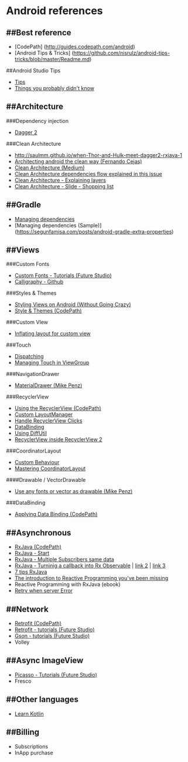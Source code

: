 Android references
===========

##Best reference
------------  
- [CodePath] (http://guides.codepath.com/android)  
- [Android Tips & Tricks] (https://github.com/nisrulz/android-tips-tricks/blob/master/Readme.md)

##Android Studio Tips
- [Tips](https://medium.com/@mmbialas/50-android-studio-tips-tricks-resources-you-should-be-familiar-with-as-an-android-developer-af86e7cf56d2#.httdslt0c)
- [Things you probably didn't know](https://medium.com/google-developers/about-10-things-you-probably-didn-t-know-you-could-do-in-android-studio-de231071b375#.upk890rqh)

##Architecture
------------
###Dependency injection
- [Dagger 2](http://fernandocejas.com/2015/04/11/tasting-dagger-2-on-android/)

###Clean Architecture
- http://saulmm.github.io/when-Thor-and-Hulk-meet-dagger2-rxjava-1
- [Architecting android the clean way (Fernando Cejas)](http://fernandocejas.com/2014/09/03/architecting-android-the-clean-way/)
- [Clean Architecture (Medium)](https://medium.com/@dmilicic/a-detailed-guide-on-developing-android-apps-using-the-clean-architecture-pattern-d38d71e94029#.m625kfdzr)
- [Clean Architecture dependencies flow explained in this issue](https://github.com/android10/Android-CleanArchitecture/issues/136)
- [Clean Architecture - Explaining layers](https://8thlight.com/blog/uncle-bob/2012/08/13/the-clean-architecture.html)
- [Clean Architecture - Slide - Shopping list](https://speakerdeck.com/mcharmas/testowalna-aplikacja-na-android-sprobujmy-z-clean-achitecture)

##Gradle
------------
- [Managing dependencies](https://github.com/android10/Android-CleanArchitecture/blob/master/buildsystem/dependencies.gradle)
- [Managing dependencies (Sample)] (https://segunfamisa.com/posts/android-gradle-extra-properties)

##Views
------------

###Custom Fonts
- [Custom Fonts - Tutorials (Future Studio)](https://futurestud.io/tutorials/custom-fonts-on-android-quick-and-dirty)
- [Calligraphy - Github](https://github.com/chrisjenx/Calligraphy)

###Styles & Themes
- [Styling Views on Android (Without Going Crazy)](http://blog.danlew.net/2014/11/19/styles-on-android/)  
- [Style & Themes (CodePath)](http://guides.codepath.com/android/Styles-and-Themes)

###Custom VIew
- [Inflating layout for custom view](http://trickyandroid.com/protip-inflating-layout-for-your-custom-view/)

###Touch
- [Dispatching](http://codetheory.in/understanding-android-input-touch-events/)
- [Managing Touch in ViewGroup](https://developer.android.com/training/gestures/viewgroup.html)

###NavigationDrawer
- [MaterialDrawer (Mike Penz)](https://github.com/mikepenz/MaterialDrawer)

###RecyclerView
- [Using the RecyclerView (CodePath)](https://guides.codepath.com/android/using-the-recyclerview)
- [Custom LayoutManager](http://wiresareobsolete.com/tag/recyclerview/) 
- [Handle RecyclerView Clicks](http://www.littlerobots.nl/blog/Handle-Android-RecyclerView-Clicks/)
- [DataBinding](http://www.androidgig.com/recyclerview-with-android-databinding/#.V9VftxpKjzA.twitter)
- [Using DiffUtil](https://medium.com/@nullthemall/diffutil-is-a-must-797502bc1149#.1c5i8rhga)
- [RecyclerView inside RecyclerView](https://github.com/google/iosched/blob/master/android/src/main/java/com/google/samples/apps/iosched/explore/ExploreIOFragment.java#L299)[ 2](https://github.com/google/iosched/blob/master/android/src/main/java/com/google/samples/apps/iosched/explore/SessionsAdapter.java
)

###CoordinatorLayout
- [Custom Behaviour](https://medium.com/google-developers/intercepting-everything-with-coordinatorlayout-behaviors-8c6adc140c26#.9u0oot5rr)
- [Mastering CoordinatorLayout](http://saulmm.github.io/mastering-coordinator)

####Drawable / VectorDrawable
- [Use any fonts or vector as drawable (Mike Penz)](https://github.com/mikepenz/Android-Iconics)

###DataBinding
- [Applying Data Binding (CodePath)](http://guides.codepath.com/android/Applying-Data-Binding-for-Views)

  
##Asynchronous
------------
- [RxJava (CodePath)](http://guides.codepath.com/android/RxJava)
- [RxJava - Start](http://blog.danlew.net/2014/09/15/grokking-rxjava-part-1/)
- [RxJava - Multiple Subscribers same data](https://medium.com/@p.tournaris/rxjava-one-observable-multiple-subscribers-7bf497646675#.3amjmsc7g)
- [RxJava - Turninig a callback into Rx Observable](https://afterecho.uk/blog/turning-a-callback-into-an-rx-observable.html?utm_content=buffer24cad&utm_medium=social&utm_source=twitter.com&utm_campaign=buffer) | [link 2](https://www.bitdroid.de/callbacks-to-rxjava-observable/) | [link 3](https://medium.com/yammer-engineering/converting-callback-async-calls-to-rxjava-ebc68bde5831#.4u2ekrjh0)
- [7 tips RxJava](http://futurice.com/blog/top-7-tips-for-rxjava-on-android)
- [The introduction to Reactive Programming you've been missing](https://gist.github.com/staltz/868e7e9bc2a7b8c1f754)
- Reactive Programming with RxJava (ebook)
- [Retry when server Error](http://kevinmarlow.me/better-networking-with-rxjava-and-retrofit-on-android/)

##Network
-----------
- [Retrofit (CodePath)](http://guides.codepath.com/android/Consuming-APIs-with-Retrofit)
- [Retrofit - tutorials (Future Studio)](https://futurestud.io/tutorials/retrofit-getting-started-and-android-client)
- [Gson - tutorials (Future Studio)](https://futurestud.io/tutorials/gson-getting-started-with-java-json-serialization-deserialization)
- Volley

##Async ImageView
------------
- [Picasso - Tutorials (Future Studio)](https://futurestud.io/tutorials/picasso-getting-started-simple-loading)
- Fresco

##Other languages
-----------
- [Learn Kotlin](https://medium.com/@juanchosaravia/learn-kotlin-while-developing-an-android-app-introduction-567e21ff9664#.ciukk7i7p)

##Billing
------------
- Subscriptions
- InApp purchase
